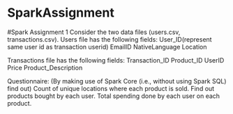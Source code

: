 # SparkAssignment

#Spark Assignment 1
Consider the two data files (users.csv, transactions.csv). 
Users file has the following fields: 
User_ID(represent same user id as transaction userid) 
EmailID 
NativeLanguage 
Location 

Transactions file has the following fields: 
Transaction_ID 
Product_ID 
UserID 
Price 
Product_Description 

Questionnaire: 
(By making use of Spark Core (i.e., without using Spark SQL) find out)
Count of unique locations where each product is sold. 
Find out products bought by each user. 
Total spending done by each user on each product. 

 

 

 

 

 


 
